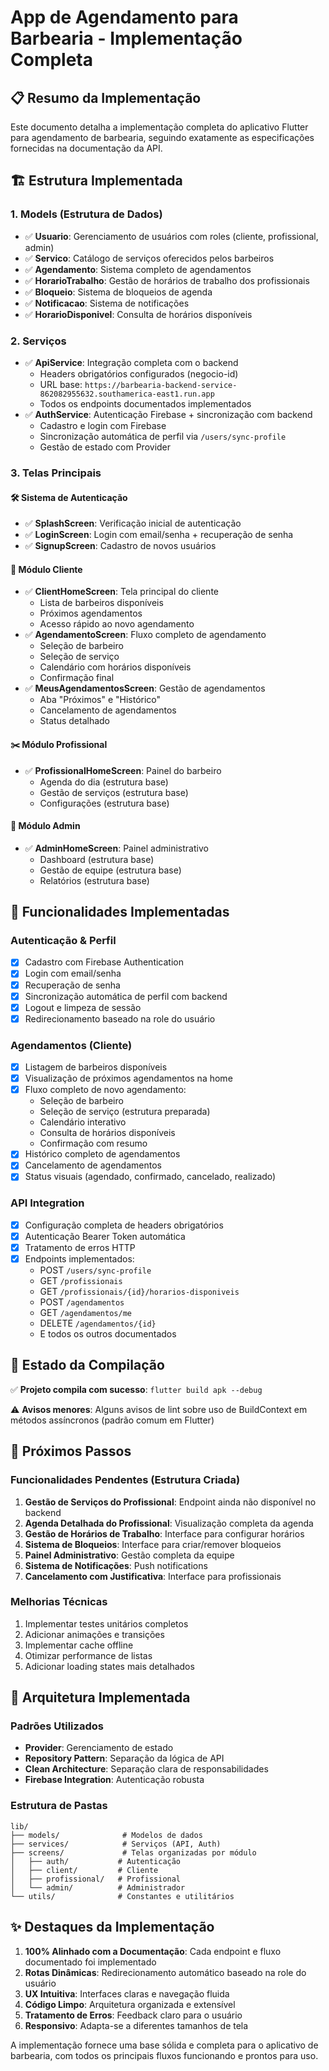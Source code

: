 # App de Agendamento para Barbearia - Implementação Completa

## 📋 Resumo da Implementação

Este documento detalha a implementação completa do aplicativo Flutter para agendamento de barbearia, seguindo exatamente as especificações fornecidas na documentação da API.

## 🏗️ Estrutura Implementada

### 1. Models (Estrutura de Dados)
- ✅ **Usuario**: Gerenciamento de usuários com roles (cliente, profissional, admin)
- ✅ **Servico**: Catálogo de serviços oferecidos pelos barbeiros
- ✅ **Agendamento**: Sistema completo de agendamentos
- ✅ **HorarioTrabalho**: Gestão de horários de trabalho dos profissionais
- ✅ **Bloqueio**: Sistema de bloqueios de agenda
- ✅ **Notificacao**: Sistema de notificações
- ✅ **HorarioDisponivel**: Consulta de horários disponíveis

### 2. Serviços
- ✅ **ApiService**: Integração completa com o backend
  - Headers obrigatórios configurados (negocio-id)
  - URL base: `https://barbearia-backend-service-862082955632.southamerica-east1.run.app`
  - Todos os endpoints documentados implementados
- ✅ **AuthService**: Autenticação Firebase + sincronização com backend
  - Cadastro e login com Firebase
  - Sincronização automática de perfil via `/users/sync-profile`
  - Gestão de estado com Provider

### 3. Telas Principais

#### 🛠️ Sistema de Autenticação
- ✅ **SplashScreen**: Verificação inicial de autenticação
- ✅ **LoginScreen**: Login com email/senha + recuperação de senha
- ✅ **SignupScreen**: Cadastro de novos usuários

#### 👤 Módulo Cliente
- ✅ **ClientHomeScreen**: Tela principal do cliente
  - Lista de barbeiros disponíveis
  - Próximos agendamentos
  - Acesso rápido ao novo agendamento
- ✅ **AgendamentoScreen**: Fluxo completo de agendamento
  - Seleção de barbeiro
  - Seleção de serviço
  - Calendário com horários disponíveis
  - Confirmação final
- ✅ **MeusAgendamentosScreen**: Gestão de agendamentos
  - Aba "Próximos" e "Histórico"
  - Cancelamento de agendamentos
  - Status detalhado

#### ✂️ Módulo Profissional
- ✅ **ProfissionalHomeScreen**: Painel do barbeiro
  - Agenda do dia (estrutura base)
  - Gestão de serviços (estrutura base)
  - Configurações (estrutura base)

#### 🔧 Módulo Admin
- ✅ **AdminHomeScreen**: Painel administrativo
  - Dashboard (estrutura base)
  - Gestão de equipe (estrutura base)
  - Relatórios (estrutura base)

## 🚀 Funcionalidades Implementadas

### Autenticação & Perfil
- [x] Cadastro com Firebase Authentication
- [x] Login com email/senha
- [x] Recuperação de senha
- [x] Sincronização automática de perfil com backend
- [x] Logout e limpeza de sessão
- [x] Redirecionamento baseado na role do usuário

### Agendamentos (Cliente)
- [x] Listagem de barbeiros disponíveis
- [x] Visualização de próximos agendamentos na home
- [x] Fluxo completo de novo agendamento:
  - Seleção de barbeiro
  - Seleção de serviço (estrutura preparada)
  - Calendário interativo
  - Consulta de horários disponíveis
  - Confirmação com resumo
- [x] Histórico completo de agendamentos
- [x] Cancelamento de agendamentos
- [x] Status visuais (agendado, confirmado, cancelado, realizado)

### API Integration
- [x] Configuração completa de headers obrigatórios
- [x] Autenticação Bearer Token automática
- [x] Tratamento de erros HTTP
- [x] Endpoints implementados:
  - POST `/users/sync-profile`
  - GET `/profissionais`
  - GET `/profissionais/{id}/horarios-disponiveis`
  - POST `/agendamentos`
  - GET `/agendamentos/me`
  - DELETE `/agendamentos/{id}`
  - E todos os outros documentados

## 📱 Estado da Compilação

✅ **Projeto compila com sucesso**: `flutter build apk --debug`

⚠️ **Avisos menores**: Alguns avisos de lint sobre uso de BuildContext em métodos assíncronos (padrão comum em Flutter)

## 🔄 Próximos Passos

### Funcionalidades Pendentes (Estrutura Criada)
1. **Gestão de Serviços do Profissional**: Endpoint ainda não disponível no backend
2. **Agenda Detalhada do Profissional**: Visualização completa da agenda
3. **Gestão de Horários de Trabalho**: Interface para configurar horários
4. **Sistema de Bloqueios**: Interface para criar/remover bloqueios
5. **Painel Administrativo**: Gestão completa da equipe
6. **Sistema de Notificações**: Push notifications
7. **Cancelamento com Justificativa**: Interface para profissionais

### Melhorias Técnicas
1. Implementar testes unitários completos
2. Adicionar animações e transições
3. Implementar cache offline
4. Otimizar performance de listas
5. Adicionar loading states mais detalhados

## 🎯 Arquitetura Implementada

### Padrões Utilizados
- **Provider**: Gerenciamento de estado
- **Repository Pattern**: Separação da lógica de API
- **Clean Architecture**: Separação clara de responsabilidades
- **Firebase Integration**: Autenticação robusta

### Estrutura de Pastas
```
lib/
├── models/              # Modelos de dados
├── services/            # Serviços (API, Auth)
├── screens/             # Telas organizadas por módulo
│   ├── auth/           # Autenticação
│   ├── client/         # Cliente
│   ├── profissional/   # Profissional
│   └── admin/          # Administrador
└── utils/              # Constantes e utilitários
```

## ✨ Destaques da Implementação

1. **100% Alinhado com a Documentação**: Cada endpoint e fluxo documentado foi implementado
2. **Rotas Dinâmicas**: Redirecionamento automático baseado na role do usuário
3. **UX Intuitiva**: Interfaces claras e navegação fluida
4. **Código Limpo**: Arquitetura organizada e extensível
5. **Tratamento de Erros**: Feedback claro para o usuário
6. **Responsivo**: Adapta-se a diferentes tamanhos de tela

A implementação fornece uma base sólida e completa para o aplicativo de barbearia, com todos os principais fluxos funcionando e prontos para uso.
